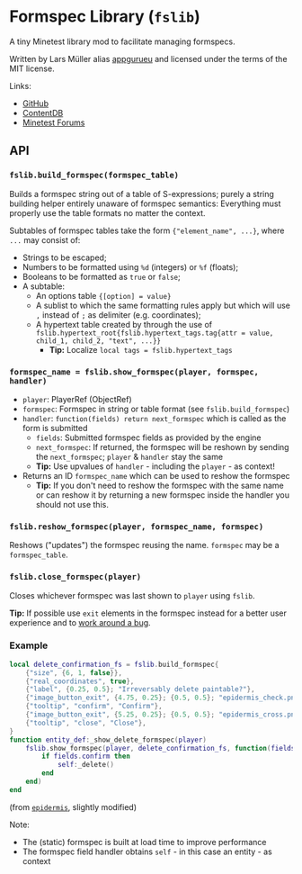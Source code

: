 # Formspec Library (`fslib`)

A tiny Minetest library mod to facilitate managing formspecs.

Written by Lars Müller alias [appgurueu](https://github.com/appgurueu) and licensed under the terms of the MIT license.

Links:

* [GitHub](https://github.com/appgurueu/fslib)
* [ContentDB](https://content.minetest.net/packages/LMD/fslib/)
* [Minetest Forums](https://forum.minetest.net/viewtopic.php?f=9&t=28261)

## API

### `fslib.build_formspec(formspec_table)`

Builds a formspec string out of a table of S-expressions; purely a string building helper
entirely unaware of formspec semantics: Everything must properly use the table formats no matter the context.

Subtables of formspec tables take the form `{"element_name", ...}`, where `...` may consist of:

* Strings to be escaped;
* Numbers to be formatted using `%d` (integers) or `%f` (floats);
* Booleans to be formatted as `true` or `false`;
* A subtable:
	* An options table `{[option] = value}`
	* A sublist to which the same formatting rules apply but which will use `,` instead of `;` as delimiter (e.g. coordinates);
	* A hypertext table created by through the use of `fslib.hypertext_root{fslib.hypertext_tags.tag{attr = value, child_1, child_2, "text", ...}}`
		* **Tip:** Localize `local tags = fslib.hypertext_tags`

### `formspec_name = fslib.show_formspec(player, formspec, handler)`

* `player`: PlayerRef (ObjectRef)
* `formspec`: Formspec in string or table format (see `fslib.build_formspec`)
* `handler`: `function(fields) return next_formspec` which is called as the form is submitted
	* `fields`: Submitted formspec fields as provided by the engine
	* `next_formspec`: If returned, the formspec will be reshown by sending the `next_formspec`; `player` & `handler` stay the same
	* **Tip:** Use upvalues of `handler` - including the `player` - as context!
* Returns an ID `formspec_name` which can be used to reshow the formspec
	* **Tip:** If you don't need to reshow the formspec with the same name or can reshow it by returning a new formspec inside the handler you should not use this.

### `fslib.reshow_formspec(player, formspec_name, formspec)`

Reshows ("updates") the formspec reusing the name. `formspec` may be a `formspec_table`.

### `fslib.close_formspec(player)`

Closes whichever formspec was last shown to `player` using `fslib`.

**Tip:** If possible use `exit` elements in the formspec instead for a better user experience and to [work around a bug](https://github.com/minetest/minetest/issues/11907).

### Example

```lua
local delete_confirmation_fs = fslib.build_formspec{
	{"size", {6, 1, false}},
	{"real_coordinates", true},
	{"label", {0.25, 0.5}; "Irreversably delete paintable?"},
	{"image_button_exit", {4.75, 0.25}; {0.5, 0.5}; "epidermis_check.png"; "confirm"; ""},
	{"tooltip", "confirm", "Confirm"},
	{"image_button_exit", {5.25, 0.25}; {0.5, 0.5}; "epidermis_cross.png"; "close"; ""},
	{"tooltip", "close", "Close"},
}
function entity_def:_show_delete_formspec(player)
	fslib.show_formspec(player, delete_confirmation_fs, function(fields)
		if fields.confirm then
			self:_delete()
		end
	end)
end
```

(from [`epidermis`](https://github.com/appgurueu/epidermis), slightly modified)

Note:

* The (static) formspec is built at load time to improve performance
* The formspec field handler obtains `self` - in this case an entity - as context
